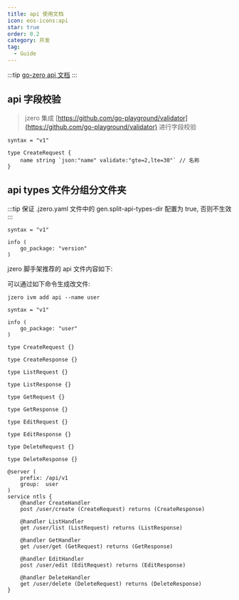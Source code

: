 ```yaml
---
title: api 使用文档
icon: eos-icons:api
star: true
order: 0.2
category: 开发
tag:
  - Guide
---
```


:::tip
[go-zero api 文档](https://go-zero.dev/docs/tutorials)
:::

## api 字段校验

> jzero 集成 [https://github.com/go-playground/validator](https://github.com/go-playground/validator) 进行字段校验

```api
syntax = "v1"

type CreateRequest {
    name string `json:"name" validate:"gte=2,lte=30"` // 名称
}
```

## api types 文件分组分文件夹

:::tip
保证 .jzero.yaml 文件中的 gen.split-api-types-dir 配置为 true, 否则不生效
:::

```api
syntax = "v1"

info (
	go_package: "version"
)
```

jzero 脚手架推荐的 api 文件内容如下:

可以通过如下命令生成改文件:

```shell
jzero ivm add api --name user
```

```api
syntax = "v1"

info (
	go_package: "user"
)

type CreateRequest {}

type CreateResponse {}

type ListRequest {}

type ListResponse {}

type GetRequest {}

type GetResponse {}

type EditRequest {}

type EditResponse {}

type DeleteRequest {}

type DeleteResponse {}

@server (
	prefix: /api/v1
	group:  user
)
service ntls {
	@handler CreateHandler
	post /user/create (CreateRequest) returns (CreateResponse)

	@handler ListHandler
	get /user/list (ListRequest) returns (ListResponse)

	@handler GetHandler
	get /user/get (GetRequest) returns (GetResponse)

	@handler EditHandler
	post /user/edit (EditRequest) returns (EditResponse)

	@handler DeleteHandler
	get /user/delete (DeleteRequest) returns (DeleteResponse)
}
```